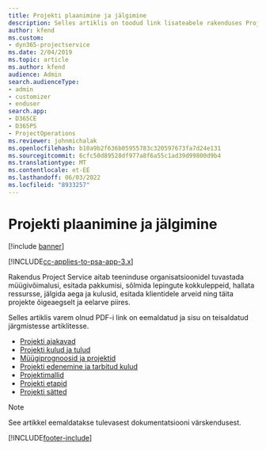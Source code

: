 ```yaml
---
title: Projekti plaanimine ja jälgimine
description: Selles artiklis on toodud link lisateabele rakenduses Project Service Automation plaanimise ja jälgimise kohta.
author: kfend
ms.custom:
- dyn365-projectservice
ms.date: 2/04/2019
ms.topic: article
ms.author: kfend
audience: Admin
search.audienceType:
- admin
- customizer
- enduser
search.app:
- D365CE
- D365PS
- ProjectOperations
ms.reviewer: johnmichalak
ms.openlocfilehash: b10a9b2f636b05955783c320597673fa7d24e131
ms.sourcegitcommit: 6cfc50d89528df977a8f6a55c1ad39d99800d9b4
ms.translationtype: MT
ms.contentlocale: et-EE
ms.lasthandoff: 06/03/2022
ms.locfileid: "8933257"
---
```

# <a name="project-planning-and-tracking"></a>Projekti plaanimine ja jälgimine

[!include [banner](../../includes/psa-now-project-operations.md)]

[!INCLUDE[cc-applies-to-psa-app-3.x](../../includes/cc-applies-to-psa-app-3x.md)]

Rakendus Project Service aitab teeninduse organisatsioonidel tuvastada müügivõimalusi, esitada pakkumisi, sõlmida lepingute kokkuleppeid, hallata ressursse, jälgida aega ja kulusid, esitada klientidele arveid ning täita projekte õigeaegselt ja eelarve piires. 

Selles artiklis varem olnud PDF-i link on eemaldatud ja sisu on teisaldatud järgmistesse artiklitesse.

- [Projekti ajakavad](../project-creating.md)
- [Projekti kulud ja tulud](../project-estimating.md)
- [Müügiprognoosid ja projektid](../project-leveraging.md)
- [Projekti edenemine ja tarbitud kulud](../project-tracking.md)
- [Projektimallid](../project-templates.md)
- [Projekti etapid](../project-stages.md)
- [Projekti sätted](../project-settings.md)

> [!NOTE]
> See artikkel eemaldatakse tulevasest dokumentatsiooni värskendusest. 


[!INCLUDE[footer-include](../../includes/footer-banner.md)]

